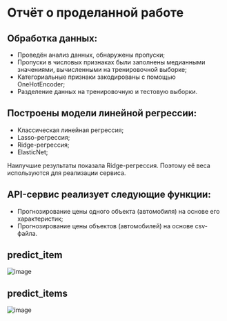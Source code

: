 # Отчёт о проделанной работе
## Обработка данных:
- Проведён анализ данных, обнаружены пропуски;
- Пропуски в числовых признаках были заполнены медианными значениями, вычисленными на тренировочной выборке;
- Категориальные признаки закодированы с помощью OneHotEncoder;
- Разделение данных на тренировочную и тестовую выборки.

## Построены модели линейной регрессии:
- Классическая линейная регрессия;
- Lasso-регрессия;
- Ridge-регрессия;
- ElasticNet;

Наилучшие результаты показала Ridge-регрессия. Поэтому её веса используются для реализации сервиса. 

## API-сервис реализует следующие функции:
- Прогнозирование цены одного объекта (автомобиля) на основе его характеристик;
- Прогнозирование цены объектов (автомобилей) на основе csv-файла.

## predict_item
![image](https://github.com/user-attachments/assets/6358da47-482c-49bd-a680-755fa3fd0e1f)

## predict_items
![image](https://github.com/user-attachments/assets/d8764ad5-cef2-4a10-89e6-4a9ea0337c76)
